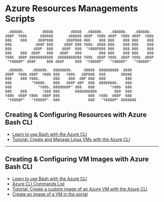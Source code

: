 # Azure Resources Managements Scripts

```
 .d8888b.        d8888        d8888  .d8888b.   .d8888b.   .d8888b. 
d88P  Y88b      d88888       d88888 d88P  Y88b d88P  Y88b d88P  Y88b
888    888     d88P888      d88P888 888    888 888    888 888    888
888           d88P 888     d88P 888 Y88b. d888 888    888 888    888
888          d88P  888    d88P  888  "Y888P888 888    888 888    888
888    888  d88P   888   d88P   888        888 888    888 888    888
Y88b  d88P d8888888888  d8888888888 Y88b  d88P Y88b  d88P Y88b  d88P
 "Y8888P" d88P     888 d88P     888  "Y8888P"   "Y8888P"   "Y8888P"

 .d8888b.   .d8888b.  8888888b.     d8888  888888888  d888
d88P  Y88b d88P  Y88b 888   Y88b   d8P888  888       d8888
888    888 Y88b.      888    888  d8P 888  888         888
888         "Y888b.   888   d88P d8P  888  8888888b.   888
888            "Y88b. 8888888P" d88   888       "Y88b  888
888    888       "888 888       8888888888        888  888
Y88b  d88P Y88b  d88P 888             888  Y88b  d88P  888
 "Y8888P"   "Y8888P"  888             888   "Y8888P" 8888888
```

## Creating & Configuring Resources with Azure Bash CLI

- [Learn to use Bash with the Azure CLI](https://learn.microsoft.com/en-us/cli/azure/azure-cli-learn-bash)
- [Tutorial: Create and Manage Linux VMs with the Azure CLI](https://learn.microsoft.com/en-us/azure/virtual-machines/linux/tutorial-manage-vm)

---

## Creating & Configuring VM Images with Azure Bash CLI

- [Learn to use Bash with the Azure CLI](https://learn.microsoft.com/en-us/cli/azure/azure-cli-learn-bash)
- [Azure CLI Commands List](https://learn.microsoft.com/en-us/cli/azure/reference-index?view=azure-cli-latest)
- [Tutorial: Create a custom image of an Azure VM with the Azure CLI](https://learn.microsoft.com/en-us/cli/azure/image?view=azure-cli-latest)
- [Create an image of a VM in the portal](https://learn.microsoft.com/en-us/azure/virtual-machines/capture-image-portal)
  